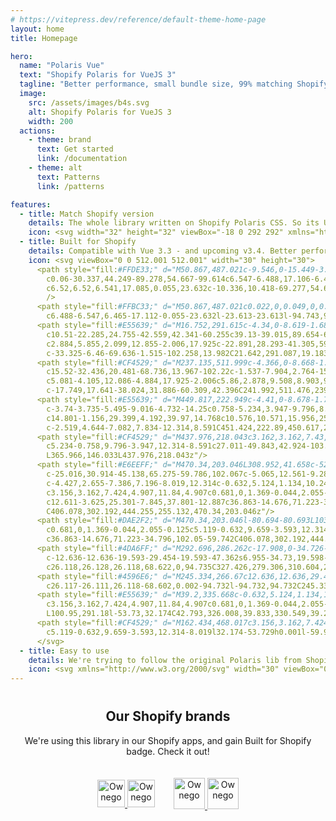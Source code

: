 ```yaml
---
# https://vitepress.dev/reference/default-theme-home-page
layout: home
title: Homepage

hero:
  name: "Polaris Vue"
  text: "Shopify Polaris for VueJS 3"
  tagline: "Better performance, small bundle size, 99% matching Shopify Polaris 12.\nCompatible with Vue 3.3 (and upcoming v3.4)"
  image:
    src: /assets/images/b4s.svg
    alt: Shopify Polaris for VueJS 3
    width: 200
  actions:
    - theme: brand
      text: Get started
      link: /documentation
    - theme: alt
      text: Patterns
      link: /patterns

features:
  - title: Match Shopify version
    details: The whole library written on Shopify Polaris CSS. So its UI is 99% matching Shopify Polaris version.
    icon: <svg width="32" height="32" viewBox="-18 0 292 292" xmlns="http://www.w3.org/2000/svg"><path d="M223.774 57.34c-.201-1.46-1.48-2.268-2.537-2.357-1.055-.088-23.383-1.743-23.383-1.743s-15.507-15.395-17.209-17.099c-1.703-1.703-5.029-1.185-6.32-.805-.19.056-3.388 1.043-8.678 2.68-5.18-14.906-14.322-28.604-30.405-28.604-.444 0-.901.018-1.358.044C129.31 3.407 123.644.779 118.75.779c-37.465 0-55.364 46.835-60.976 70.635-14.558 4.511-24.9 7.718-26.221 8.133-8.126 2.549-8.383 2.805-9.45 10.462C21.3 95.806.038 260.235.038 260.235l165.678 31.042 89.77-19.42S223.973 58.8 223.775 57.34zM156.49 40.848l-14.019 4.339c.005-.988.01-1.96.01-3.023 0-9.264-1.286-16.723-3.349-22.636 8.287 1.04 13.806 10.469 17.358 21.32zm-27.638-19.483c2.304 5.773 3.802 14.058 3.802 25.238 0 .572-.005 1.095-.01 1.624-9.117 2.824-19.024 5.89-28.953 8.966 5.575-21.516 16.025-31.908 25.161-35.828zm-11.131-10.537c1.617 0 3.246.549 4.805 1.622-12.007 5.65-24.877 19.88-30.312 48.297l-22.886 7.088C75.694 46.16 90.81 10.828 117.72 10.828z" fill="#95BF46"/><path d="M221.237 54.983c-1.055-.088-23.383-1.743-23.383-1.743s-15.507-15.395-17.209-17.099c-.637-.634-1.496-.959-2.394-1.099l-12.527 256.233 89.762-19.418S223.972 58.8 223.774 57.34c-.201-1.46-1.48-2.268-2.537-2.357" fill="#5E8E3E"/><path d="M135.242 104.585l-11.069 32.926s-9.698-5.176-21.586-5.176c-17.428 0-18.305 10.937-18.305 13.693 0 15.038 39.2 20.8 39.2 56.024 0 27.713-17.577 45.558-41.277 45.558-28.44 0-42.984-17.7-42.984-17.7l7.615-25.16s14.95 12.835 27.565 12.835c8.243 0 11.596-6.49 11.596-11.232 0-19.616-32.16-20.491-32.16-52.724 0-27.129 19.472-53.382 58.778-53.382 15.145 0 22.627 4.338 22.627 4.338" fill="#FFF"/></svg>
  - title: Built for Shopify
    details: Compatible with Vue 3.3 - and upcoming v3.4. Better performance, small bundle size. Much more easier to get B4S badge from Shopify.
    icon: <svg viewBox="0 0 512.001 512.001" width="30" height="30">
      <path style="fill:#FFDE33;" d="M50.867,487.021c-9.546,0-15.449-3.892-18.721-7.169c-3.281-3.281-7.19-9.207-7.169-18.797
        c0.06-30.337,44.249-89.278,54.667-99.614c6.547-6.488,17.106-6.477,23.632,0.055l47.226,47.226
        c6.52,6.52,6.541,17.085,0.055,23.632c-10.336,10.418-69.277,54.607-99.614,54.667C50.916,487.021,50.888,487.021,50.867,487.021z"
        />
      <path style="fill:#FFBC33;" d="M50.867,487.021c0.022,0,0.049,0,0.076,0c30.337-0.06,89.278-44.249,99.614-54.667
        c6.488-6.547,6.465-17.112-0.055-23.632l-23.613-23.613l-94.743,94.743C35.418,483.128,41.321,487.021,50.867,487.021z"/>
      <path style="fill:#E55639;" d="M16.752,291.615c-4.34,0-8.619-1.685-11.83-4.89c-5.009-4.994-6.34-12.604-3.32-19.003
        c10.51-22.285,24.755-42.559,42.341-60.255c39.13-39.015,89.654-61.17,142.32-62.435c6.76-0.382,12.549,3.494,15.427,9.349
        c2.884,5.855,2.099,12.855-2.006,17.925c-22.891,28.293-41.305,59.737-54.732,93.459c-2.976,7.479-10.87,11.792-18.759,10.243
        c-33.325-6.46-69.636-1.515-102.258,13.982C21.642,291.087,19.183,291.615,16.752,291.615z"/>
      <path style="fill:#CF4529;" d="M237.135,511.999c-4.366,0-8.668-1.706-11.879-4.939c-4.999-5.021-6.291-12.647-3.233-19.036
        c15.52-32.436,20.481-68.736,13.967-102.22c-1.537-7.904,2.764-15.782,10.243-18.759c33.722-13.426,65.166-31.842,93.459-54.732
        c5.081-4.105,12.086-4.884,17.925-2.006c5.86,2.878,9.508,8.903,9.349,15.427c-1.265,52.666-23.42,103.19-62.38,142.265
        c-17.749,17.641-38.024,31.886-60.309,42.396C241.992,511.476,239.551,511.999,237.135,511.999z"/>
      <path style="fill:#E55639;" d="M449.817,222.949c-4.41,0-8.678-1.745-11.84-4.907L293.955,74.023
        c-3.74-3.735-5.495-9.016-4.732-14.25c0.758-5.234,3.947-9.796,8.591-12.314c49.853-27.017,103.445-42.93,159.29-47.302
        c14.801-1.156,29.399,4.192,39.97,14.768c10.576,10.571,15.956,25.152,14.763,40.002c-4.372,55.833-20.285,109.415-47.296,159.257
        c-2.519,4.644-7.082,7.834-12.314,8.591C451.424,222.89,450.617,222.949,449.817,222.949z"/>
      <path style="fill:#CF4529;" d="M437.976,218.043c3.162,3.162,7.43,4.907,11.84,4.907c0.802,0,1.608-0.06,2.409-0.174
        c5.234-0.758,9.796-3.947,12.314-8.591c27.011-49.843,42.924-103.424,47.296-159.257c1.193-14.85-4.187-29.432-14.763-40.002
        L365.966,146.033L437.976,218.043z"/>
      <path style="fill:#E6EEFF;" d="M470.34,203.046L308.952,41.658c-52.084,26.085-99.15,64.269-135.304,109.584
        c-25.016,30.914-45.138,65.275-59.786,102.067c-5.065,12.561-9.289,25.257-12.914,37.872l-53.73,32.174
        c-4.427,2.655-7.386,7.196-8.019,12.314c-0.632,5.124,1.134,10.249,4.781,13.895l118.454,118.454
        c3.156,3.162,7.424,4.907,11.84,4.907c0.681,0,1.369-0.044,2.055-0.125c5.119-0.632,9.659-3.593,12.314-8.019l32.174-53.729
        c12.611-3.625,25.301-7.845,37.801-12.887c36.863-14.676,71.223-34.796,102.05-59.742
        C406.078,302.192,444.255,255.132,470.34,203.046z"/>
      <path style="fill:#DAE2F2;" d="M470.34,203.046l-80.694-80.693L103.208,408.791l59.226,59.226c3.156,3.162,7.424,4.907,11.84,4.907
        c0.681,0,1.369-0.044,2.055-0.125c5.119-0.632,9.659-3.593,12.314-8.019l32.174-53.729c12.611-3.625,25.301-7.845,37.801-12.887
        c36.863-14.676,71.223-34.796,102.05-59.742C406.078,302.192,444.255,255.132,470.34,203.046z"/>
      <path style="fill:#4DA6FF;" d="M292.696,286.262c-17.908,0-34.726-6.955-47.362-19.592l0,0c0-0.006,0-0.006,0-0.006s0,0-0.006,0
        c-12.636-12.636-19.593-29.454-19.593-47.362s6.955-34.73,19.598-47.367c26.113-26.118,68.606-26.113,94.729-0.006
        c26.118,26.128,26.118,68.622,0,94.735C327.426,279.306,310.604,286.262,292.696,286.262z"/>
      <path style="fill:#4596E6;" d="M245.334,266.67c12.636,12.636,29.454,19.592,47.362,19.592c17.908,0,34.73-6.955,47.367-19.598
        c26.117-26.111,26.118-68.602,0.002-94.732l-94.732,94.732C245.334,266.665,245.334,266.665,245.334,266.67z"/>
      <path style="fill:#E55639;" d="M39.2,335.668c-0.632,5.124,1.134,10.249,4.781,13.895l118.454,118.454
        c3.156,3.162,7.424,4.907,11.84,4.907c0.681,0,1.369-0.044,2.055-0.125c5.119-0.632,9.659-3.593,12.314-8.019l32.174-53.729h0.001
        L100.95,291.18l-53.73,32.174C42.793,326.008,39.833,330.549,39.2,335.668z"/>
      <path style="fill:#CF4529;" d="M162.434,468.017c3.156,3.162,7.424,4.907,11.84,4.907c0.681,0,1.369-0.044,2.055-0.125
        c5.119-0.632,9.659-3.593,12.314-8.019l32.174-53.729h0.001l-59.935-59.935l-57.676,57.676L162.434,468.017z"/>
      </svg>
  - title: Easy to use
    details: We're trying to follow the original Polaris lib from Shopify, so you can use it mostly similar with React version.
    icon: <svg xmlns="http://www.w3.org/2000/svg" width="30" viewBox="0 0 256 220.8"><path fill="#41B883" d="M204.8 0H256L128 220.8 0 0h97.92L128 51.2 157.44 0h47.36Z"></path><path fill="#41B883" d="m0 0 128 220.8L256 0h-51.2L128 132.48 50.56 0H0Z"></path><path fill="#35495E" d="M50.56 0 128 133.12 204.8 0h-47.36L128 51.2 97.92 0H50.56Z"></path></svg>
---
```


<script setup>
import { withBase } from 'vitepress';
</script>

<div style="text-align: center; margin-top: 40px;">

## Our Shopify brands

We're using this library in our Shopify apps, and gain Built for Shopify badge. Check it out!

<div style="display: flex; justify-content: center; align-items: center; flex-wrap: wrap; gap: 30px">
  <a href="https://qikify.com?utm_source=polaris-vue&utm_medium=referral&utm_campaign=website" target="_blank" rel="noopener noreferrer">
    <img :src="withBase('/assets/images/qikify.svg')" alt="Ownego" class="light-mode-logo" width="44" style="margin: 20px auto;">
    <img :src="withBase('/assets/images/qikify-white.svg')" alt="Ownego" class="dark-mode-logo" width="44" style="margin: 20px auto;">
  </a>

  <a href="https://teeinblue.com?utm_source=polaris-vue&utm_medium=referral&utm_campaign=website" target="_blank" rel="noopener noreferrer">
    <img :src="withBase('/assets/images/teeinblue.svg')" alt="Ownego" class="light-mode-logo" width="50" style="margin: 20px auto;">
    <img :src="withBase('/assets/images/teeinblue-white.svg')" alt="Ownego" class="dark-mode-logo" width="50" style="margin: 20px auto;">
  </a>
</div>

</div>

